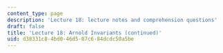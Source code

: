```yaml
---
content_type: page
description: 'Lecture 18: lecture notes and comprehension questions'
draft: false
title: 'Lecture 18: Arnold Invariants (continued)'
uid: d38331c8-4bd0-46d5-87c6-84dcdc50a5be
---
```

